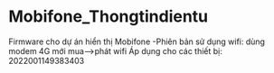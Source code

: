 # Mobifone_Thongtindientu
Firmware cho dự án hiển thị Mobifone
-Phiên bản sử dụng wifi: dùng modem 4G mới mua-->phát wifi
Áp dụng cho các thiết bị: 2022001149383403

